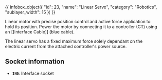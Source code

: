 {{ infobox_object({
	"id": 23,
	"name": "Linear Servo",
	"category": "Robotics",
	"sublayer_width": 15
}) }}

Linear motor with precise position control and active force application to hold its position. Power the motor by connecting it to a controller (CT) using an [[Interface Cable]] (blue cable).

The linear servo has a fixed maximum force solely dependant on the electric current from the attached controller's power source.

## Socket information
- **`IN0`**: Interface socket